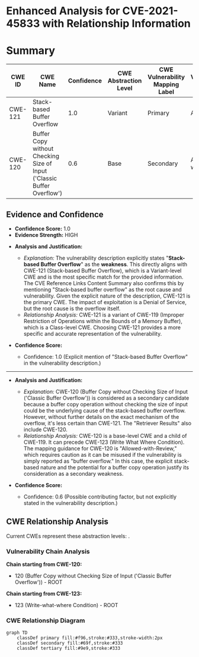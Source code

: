 # Enhanced Analysis for CVE-2021-45833 with Relationship Information

# Summary
| CWE ID | CWE Name | Confidence | CWE Abstraction Level | CWE Vulnerability Mapping Label | CWE-Vulnerability Mapping Notes |
|---|---|---|---|---|---|
| CWE-121 | Stack-based Buffer Overflow | 1.0 | Variant | Primary | Allowed |
| CWE-120 | Buffer Copy without Checking Size of Input ('Classic Buffer Overflow') | 0.6 | Base | Secondary | Allowed-with-Review |

## Evidence and Confidence

*   **Confidence Score:** 1.0
*   **Evidence Strength:** HIGH

- **Analysis and Justification:**  
  - *Explanation:* The vulnerability description explicitly states "**Stack-based Buffer Overflow**" as the **weakness**. This directly aligns with CWE-121 (Stack-based Buffer Overflow), which is a Variant-level CWE and is the most specific match for the provided information. The CVE Reference Links Content Summary also confirms this by mentioning "Stack-based buffer overflow" as the root cause and vulnerability. Given the explicit nature of the description, CWE-121 is the primary CWE. The impact of exploitation is a Denial of Service, but the root cause is the overflow itself.
  - *Relationship Analysis:* CWE-121 is a variant of CWE-119 (Improper Restriction of Operations within the Bounds of a Memory Buffer), which is a Class-level CWE. Choosing CWE-121 provides a more specific and accurate representation of the vulnerability.

- **Confidence Score:**  
  - Confidence: 1.0 (Explicit mention of "Stack-based Buffer Overflow" in the vulnerability description.)

---

- **Analysis and Justification:**
    - *Explanation:* CWE-120 (Buffer Copy without Checking Size of Input ('Classic Buffer Overflow')) is considered as a secondary candidate because a buffer copy operation without checking the size of input could be the underlying cause of the stack-based buffer overflow. However, without further details on the exact mechanism of the overflow, it's less certain than CWE-121. The "Retriever Results" also include CWE-120.
    - *Relationship Analysis:* CWE-120 is a base-level CWE and a child of CWE-119. It can precede CWE-123 (Write What Where Condition). The mapping guidance for CWE-120 is "Allowed-with-Review," which requires caution as it can be misused if the vulnerability is simply reported as "buffer overflow." In this case, the explicit stack-based nature and the potential for a buffer copy operation justify its consideration as a secondary weakness.

- **Confidence Score:**
    - Confidence: 0.6 (Possible contributing factor, but not explicitly stated in the vulnerability description.)


## CWE Relationship Analysis

Current CWEs represent these abstraction levels: .


### Vulnerability Chain Analysis

**Chain starting from CWE-120:**
- 120 (Buffer Copy without Checking Size of Input ('Classic Buffer Overflow')) - ROOT


**Chain starting from CWE-123:**
- 123 (Write-what-where Condition) - ROOT



### CWE Relationship Diagram

```mermaid
graph TD
    classDef primary fill:#f96,stroke:#333,stroke-width:2px
    classDef secondary fill:#69f,stroke:#333
    classDef tertiary fill:#9e9,stroke:#333
```
